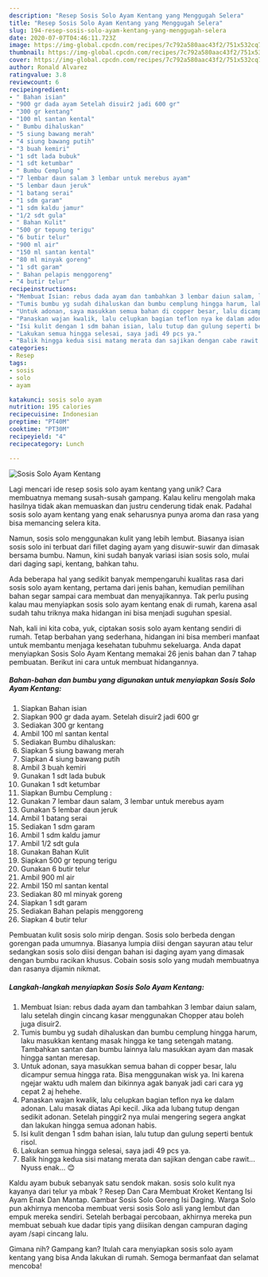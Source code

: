 ```yaml
---
description: "Resep Sosis Solo Ayam Kentang yang Menggugah Selera"
title: "Resep Sosis Solo Ayam Kentang yang Menggugah Selera"
slug: 194-resep-sosis-solo-ayam-kentang-yang-menggugah-selera
date: 2020-07-07T04:46:11.723Z
image: https://img-global.cpcdn.com/recipes/7c792a580aac43f2/751x532cq70/sosis-solo-ayam-kentang-foto-resep-utama.jpg
thumbnail: https://img-global.cpcdn.com/recipes/7c792a580aac43f2/751x532cq70/sosis-solo-ayam-kentang-foto-resep-utama.jpg
cover: https://img-global.cpcdn.com/recipes/7c792a580aac43f2/751x532cq70/sosis-solo-ayam-kentang-foto-resep-utama.jpg
author: Ronald Alvarez
ratingvalue: 3.8
reviewcount: 6
recipeingredient:
- " Bahan isian"
- "900 gr dada ayam Setelah disuir2 jadi 600 gr"
- "300 gr kentang"
- "100 ml santan kental"
- " Bumbu dihaluskan"
- "5 siung bawang merah"
- "4 siung bawang putih"
- "3 buah kemiri"
- "1 sdt lada bubuk"
- "1 sdt ketumbar"
- " Bumbu Cemplung "
- "7 lembar daun salam 3 lembar untuk merebus ayam"
- "5 lembar daun jeruk"
- "1 batang serai"
- "1 sdm garam"
- "1 sdm kaldu jamur"
- "1/2 sdt gula"
- " Bahan Kulit"
- "500 gr tepung terigu"
- "6 butir telur"
- "900 ml air"
- "150 ml santan kental"
- "80 ml minyak goreng"
- "1 sdt garam"
- " Bahan pelapis menggoreng"
- "4 butir telur"
recipeinstructions:
- "Membuat Isian: rebus dada ayam dan tambahkan 3 lembar daiun salam, lalu setelah dingin cincang kasar menggunakan Chopper atau boleh juga disuir2."
- "Tumis bumbu yg sudah dihaluskan dan bumbu cemplung hingga harum, laku masukkan kentang masak hingga ke tang setengah matang. Tambahkan santan dan bumbu lainnya lalu masukkan ayam dan masak hingga santan meresap."
- "Untuk adonan, saya masukkan semua bahan di copper besar, lalu dicampur semua hingga rata. Bisa menggunakan wisk ya. Ini karena ngejar waktu udh malem dan bikinnya agak banyak jadi cari cara yg cepat 2 aj hehehe."
- "Panaskan wajan kwalik, lalu celupkan bagian teflon nya ke dalam adonan. Lalu masak diatas Api kecil. Jika ada lubang tutup dengan sedikit adonan. Setelah pinggir2 nya mulai mengering segera angkat dan lakukan hingga semua adonan habis."
- "Isi kulit dengan 1 sdm bahan isian, lalu tutup dan gulung seperti bentuk risol."
- "Lakukan semua hingga selesai, saya jadi 49 pcs ya."
- "Balik hingga kedua sisi matang merata dan sajikan dengan cabe rawit... Nyuss enak... 😊"
categories:
- Resep
tags:
- sosis
- solo
- ayam

katakunci: sosis solo ayam 
nutrition: 195 calories
recipecuisine: Indonesian
preptime: "PT40M"
cooktime: "PT30M"
recipeyield: "4"
recipecategory: Lunch

---
```



![Sosis Solo Ayam Kentang](https://img-global.cpcdn.com/recipes/7c792a580aac43f2/751x532cq70/sosis-solo-ayam-kentang-foto-resep-utama.jpg)

Lagi mencari ide resep sosis solo ayam kentang yang unik? Cara membuatnya memang susah-susah gampang. Kalau keliru mengolah maka hasilnya tidak akan memuaskan dan justru cenderung tidak enak. Padahal sosis solo ayam kentang yang enak seharusnya punya aroma dan rasa yang bisa memancing selera kita.

Namun, sosis solo menggunakan kulit yang lebih lembut. Biasanya isian sosis solo ini terbuat dari fillet daging ayam yang disuwir-suwir dan dimasak bersama bumbu. Namun, kini sudah banyak variasi isian sosis solo, mulai dari daging sapi, kentang, bahkan tahu.

Ada beberapa hal yang sedikit banyak mempengaruhi kualitas rasa dari sosis solo ayam kentang, pertama dari jenis bahan, kemudian pemilihan bahan segar sampai cara membuat dan menyajikannya. Tak perlu pusing kalau mau menyiapkan sosis solo ayam kentang enak di rumah, karena asal sudah tahu triknya maka hidangan ini bisa menjadi suguhan spesial.


Nah, kali ini kita coba, yuk, ciptakan sosis solo ayam kentang sendiri di rumah. Tetap berbahan yang sederhana, hidangan ini bisa memberi manfaat untuk membantu menjaga kesehatan tubuhmu sekeluarga. Anda dapat menyiapkan Sosis Solo Ayam Kentang memakai 26 jenis bahan dan 7 tahap pembuatan. Berikut ini cara untuk membuat hidangannya.

<!--inarticleads1-->

##### Bahan-bahan dan bumbu yang digunakan untuk menyiapkan Sosis Solo Ayam Kentang:

1. Siapkan  Bahan isian
1. Siapkan 900 gr dada ayam. Setelah disuir2 jadi 600 gr
1. Sediakan 300 gr kentang
1. Ambil 100 ml santan kental
1. Sediakan  Bumbu dihaluskan:
1. Siapkan 5 siung bawang merah
1. Siapkan 4 siung bawang putih
1. Ambil 3 buah kemiri
1. Gunakan 1 sdt lada bubuk
1. Gunakan 1 sdt ketumbar
1. Siapkan  Bumbu Cemplung :
1. Gunakan 7 lembar daun salam, 3 lembar untuk merebus ayam
1. Gunakan 5 lembar daun jeruk
1. Ambil 1 batang serai
1. Sediakan 1 sdm garam
1. Ambil 1 sdm kaldu jamur
1. Ambil 1/2 sdt gula
1. Gunakan  Bahan Kulit
1. Siapkan 500 gr tepung terigu
1. Gunakan 6 butir telur
1. Ambil 900 ml air
1. Ambil 150 ml santan kental
1. Sediakan 80 ml minyak goreng
1. Siapkan 1 sdt garam
1. Sediakan  Bahan pelapis menggoreng
1. Siapkan 4 butir telur


Pembuatan kulit sosis solo mirip dengan. Sosis solo berbeda dengan gorengan pada umumnya. Biasanya lumpia diisi dengan sayuran atau telur sedangkan sosis solo diisi dengan bahan isi daging ayam yang dimasak dengan bumbu racikan khusus. Cobain sosis solo yang mudah membuatnya dan rasanya dijamin nikmat. 

<!--inarticleads2-->

##### Langkah-langkah menyiapkan Sosis Solo Ayam Kentang:

1. Membuat Isian: rebus dada ayam dan tambahkan 3 lembar daiun salam, lalu setelah dingin cincang kasar menggunakan Chopper atau boleh juga disuir2.
1. Tumis bumbu yg sudah dihaluskan dan bumbu cemplung hingga harum, laku masukkan kentang masak hingga ke tang setengah matang. Tambahkan santan dan bumbu lainnya lalu masukkan ayam dan masak hingga santan meresap.
1. Untuk adonan, saya masukkan semua bahan di copper besar, lalu dicampur semua hingga rata. Bisa menggunakan wisk ya. Ini karena ngejar waktu udh malem dan bikinnya agak banyak jadi cari cara yg cepat 2 aj hehehe.
1. Panaskan wajan kwalik, lalu celupkan bagian teflon nya ke dalam adonan. Lalu masak diatas Api kecil. Jika ada lubang tutup dengan sedikit adonan. Setelah pinggir2 nya mulai mengering segera angkat dan lakukan hingga semua adonan habis.
1. Isi kulit dengan 1 sdm bahan isian, lalu tutup dan gulung seperti bentuk risol.
1. Lakukan semua hingga selesai, saya jadi 49 pcs ya.
1. Balik hingga kedua sisi matang merata dan sajikan dengan cabe rawit... Nyuss enak... 😊


Kaldu ayam bubuk sebanyak satu sendok makan. sosis solo kulit nya kayanya dari telur ya mbak ? Resep Dan Cara Membuat Kroket Kentang Isi Ayam Enak Dan Mantap. Gambar Sosis Solo Goreng Isi Daging. Warga Solo pun akhirnya mencoba membuat versi sosis Solo asli yang lembut dan empuk mereka sendiri. Setelah berbagai percobaan, akhirnya mereka pun membuat sebuah kue dadar tipis yang diisikan dengan campuran daging ayam /sapi cincang lalu. 

Gimana nih? Gampang kan? Itulah cara menyiapkan sosis solo ayam kentang yang bisa Anda lakukan di rumah. Semoga bermanfaat dan selamat mencoba!
